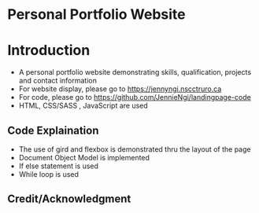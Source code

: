 # Personal Portfolio Website

# Introduction
- A personal portfolio website demonstrating skills, qualification, projects and contact information
- For website display, please go to https://jennyngi.nscctruro.ca
- For code, please go to https://github.com/JennieNgi/landingpage-code
- HTML, CSS/SASS , JavaScript are used

## Code Explaination
- The use of gird and flexbox is demonstrated thru the layout of the page
- Document Object Model is implemented
- If else statement is used
- While loop is used

## Credit/Acknowledgment
